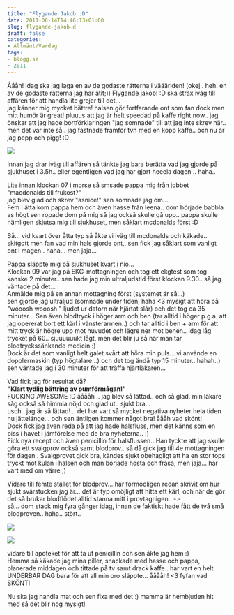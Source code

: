 ```yaml
---
title: "Flygande Jakob :D"
date: 2011-06-14T14:46:13+01:00
slug: flygande-jakob-d
draft: false
categories:
- Allmänt/Vardag
tags:
- blogg.se
- 2011
---
```

Åååh! idag ska jag laga en av de godaste rätterna i vääärlden! (okej.. heh. en av de godaste rätterna jag har ätit;)) Flygande jakob! :D ska strax iväg till affären för att handla lite grejer till det...  
jag känner mig mycket bättre! halsen gör fortfarande ont som fan dock men mitt humör är great! pluuus att jag är helt speedad på kaffe right now.. jag önskar att jag hade bortförklaringen "jag somnade" till att jag inte skrev här.. men det var inte så.. jag fastnade framför tvn med en kopp kaffe.. och nu är jag pepp och pigg! :D  
  
  
![](/assets/images/blogg.se/omnomnom_152720791.jpg)  
  
Innan jag drar iväg till affären så tänkte jag bara berätta vad jag gjorde på sjukhuset i 3.5h.. eller egentligen vad jag har gjort heeela dagen .. haha..  
  
  
Lite innan klockan 07 i morse så smsade pappa mig från jobbet "macdonalds till frukost?"  
jag blev glad och skrev "asnice!" sen somnade jag om...  
Fem i åtta kom pappa hem och även hasse från leena.. dom började babbla as högt sen ropade dom på mig så jag också skulle gå upp.. pappa skulle nämligen skjutsa mig till sjukhuset, men såklart mcdonalds först :D  
  
Så... vid kvart över åtta typ så åkte vi iväg till mcdonalds och käkade.. skitgott men fan vad min hals gjorde ont,, sen fick jag såklart som vanligt ont i magen.. haha... men jaja...  
  
Pappa släppte mig på sjukhuset kvart i nio...  
Klockan 09 var jag på EKG-mottagningen och tog ett ekgtest som tog kanske 2 minuter.. sen hade jag min ultraljudstid först klockan 9.30.. så jag väntade på det...  
Anmälde mig på en annan mottagning först (systemet är så...)  
sen gjorde jag ultraljud (somnade under tiden, haha <3 mysigt att höra på "wooosh wooosh " ljudet ur datorn när hjärtat slår) och det tog ca 35 minuter... Sen även blodtryck i höger arm och ben (tar alltid i höger p.g.a. att jag opererat bort ett kärl i vänsterarmen..) och tar alltid i ben + arm för att mitt tryck är högre upp mot huvudet och lägre ner mot benen.. Idag låg trycket på 60.. sjuuuuuukt lågt, men det blir ju så när man tar blodtryckssänkande medicin :)  
Dock är det som vanligt helt galet svårt att höra min puls... vi använde en dopplermaskin (typ högtalare...) och det tog ändå typ 15 minuter.. hahah..)  
sen väntade jag i 30 minuter för att träffa hjärtläkaren...  
  
Vad fick jag för resultat då?  
**"Klart tydlig bättring av pumförmågan!"**  
FUCKING AWESOME :D ååååh .. jag blev så lättad.. och så glad. min läkare såg också så himmla nöjd och glad ut.. sjukt bra...  
usch.. jag är så lättad! .. det har vart så mycket negativa nyheter hela tiden nu jättelänge... och sen äntligen kommer något bra! åååh vad skönt!  
Dock fick jag även reda på att jag hade halsfluss, men det känns som en piss i havet i jämförelse med de bra nyheterna.. :)  
Fick nya recept och även penicillin för halsflussen.. Han tyckte att jag skulle göra ett svalgprov också samt blodprov.. så då gick jag till 4e mottagningen för dagen.. Svalgprovet gick bra, kändes sjukt obehagligt att ha en stor tops tryckt mot kulan i halsen och man började hosta och fräsa, men jaja... har vart med om värre ;)  
  
Vidare till femte stället för blodprov... har förmodligen redan skrivit om hur sjukt svårstucken jag är... det är typ omöjligt att hitta ett kärl, och när de gör det så brukar blodflödet alltid stanna mitt i provtagnigen.. -.-  
så... dom stack mig fyra gånger idag, innan de faktiskt hade fått de två små blodproven.. haha.. stört..  
  
![](/assets/images/blogg.se/wp_000720_152722861.jpg)  
  
![](https://cdn1.cdnme.se/cdn/9-1/701517/images/2011/wp_000721_152722916.jpg)  
  
vidare till apoteket för att ta ut penicillin och sen åkte jag hem :)  
Hemma så käkade jag mina piller, snackade med hasse och pappa, planerade middagen och tittade på tv samt drack kaffe.. har vart en helt UNDERBAR DAG bara för att all min oro släppte... ååååh! <3 fyfan vad SKÖNT!  
  
Nu ska jag handla mat och sen fixa med det :) mamma är hembjuden hit med så det blir nog mysigt!